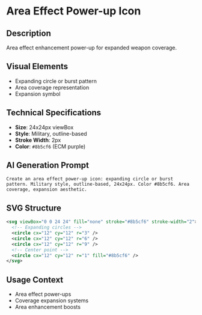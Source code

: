 # Area Effect Power-up Icon

## Description

Area effect enhancement power-up for expanded weapon coverage.

## Visual Elements

- Expanding circle or burst pattern
- Area coverage representation
- Expansion symbol

## Technical Specifications

- **Size**: 24x24px viewBox
- **Style**: Military, outline-based
- **Stroke Width**: 2px
- **Color**: `#8b5cf6` (ECM purple)

## AI Generation Prompt

```
Create an area effect power-up icon: expanding circle or burst pattern. Military style, outline-based, 24x24px. Color #8b5cf6. Area coverage, expansion aesthetic.
```

## SVG Structure

```svg
<svg viewBox="0 0 24 24" fill="none" stroke="#8b5cf6" stroke-width="2">
  <!-- Expanding circles -->
  <circle cx="12" cy="12" r="3" />
  <circle cx="12" cy="12" r="6" />
  <circle cx="12" cy="12" r="9" />
  <!-- Center point -->
  <circle cx="12" cy="12" r="1" fill="#8b5cf6" />
</svg>
```

## Usage Context

- Area effect power-ups
- Coverage expansion systems
- Area enhancement boosts
